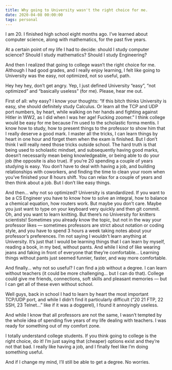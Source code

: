 ```yaml
---
title: Why going to University wasn't the right choice for me.
date: 2020-04-08 00:00:00
tags: personal
---
```


I am 20. I finished high school eight months ago. I’ve learned about computer science, along with mathematics, for the past five years.

At a certain point of my life I had to decide: should I study computer science? Should I study mathematics? Should I study Engineering?

And then I realized that going to college wasn’t the right choice for me. Although I had good grades, and I really enjoy learning, I felt like going to University was the easy, not optimized, not so useful, path.

Hey hey hey, don’t get angry. Yep, I just defined University “easy”, “not optimized” and “basically useless” (for me). Please, hear me out.

First of all: why easy? I know your thoughts: “If this bitch thinks University is easy, she should definitely study Calculus. Or learn all the TCP and UDP port numbers, by heart, while walking on her hands and fighting against Hitler in WW2, as I did when I was her age! Fucking zoomer.”
I think college would be easy for me because I’m used to the scholastic forma mentis. I know how to study, how to present things to the professor to show him that I really deserve a good mark. I master all the tricks, I can learn things by heart in one hour and forget them when the exam is finished. But I don’t think I will really need those tricks outside school.
The hard truth is that being used to scholastic mindset, and subsequently having good marks, doesn’t necessarily mean being knowledgeable, or being able to do your job (the opposite is also true).
If you’re 20 spending a couple of years studying is easy. You don’t have to deal with having a job, and building relationships with coworkers, and finding the time to clean your room when you’ve finished your 8 hours shift. You can relax for a couple of years and then think about a job.
But I don’t like easy things.

And then… why not so optimized?
University is standardized. If you want to be a CS Engineer you have to know how to solve an integral, how to balance a chemical equation, how routers work. But maybe you don’t care. Maybe you just want to type on your keyboard very quickly and then git commit. Oh, and you want to learn knitting. But there’s no University for knitters scientists!
Sometimes you already know the topic, but not in the way your professor likes — sometimes professors are strict about notation or coding style, and you have to spend 3 hours a week taking notes about your professor’s preferences.
I’m not saying I wouldn’t learn anything at University. It’s just that I would be learning things that I can learn by myself, reading a book, in my bed, without pants. And while I kind of like wearing jeans and faking in front of everyone that they’re comfortable… Learning things without pants just seemed funnier, faster, and way more comfortable.

And finally… why not so useful?
I can find a job without a degree. I can learn without teachers (it could be more challenging… but I can do that).
College could give me friends, connections, soft skills and pleasant memories — but I can get all of these even without school.

Well guys, back in school I had to learn by heart the most important TCP/UDP port, and while I didn’t find it particularly difficult (“20 21 FTP, 22 SSH, 23 Telnet…” like if it was a doggerel), I found it annoyingly useless.

And while I know that all professors are not the same, I wasn’t tempted by the whole idea of spending five years of my life dealing with teachers. I was ready for something out of my comfort zone.

I totally understand college students. If you think going to college is the right choice, do it! I’m just saying that (cheaper) options exist and they’re not that bad. I really like having a job, and I finally feel like I’m doing something useful.

And if I change my mind, I’ll still be able to get a degree. No worries.
